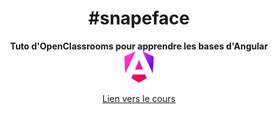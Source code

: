 <h1 align="center">#snapeface</h1>

<p align="center">
  <strong>Tuto d'OpenClassrooms pour apprendre les bases d'Angular</strong><br>
  <a href="https://openclassrooms.com/fr/courses/7471261-debutez-avec-angular" target="_blank">
    <img src="https://raw.githubusercontent.com/devicons/devicon/master/icons/angular/angular-original.svg" width="50" height="50" alt="Angular"/>
  </a>
</p>

<p align="center">
  <a href="https://openclassrooms.com/fr/courses/7471261-debutez-avec-angular" target="_blank">Lien vers le cours</a>
</p>
